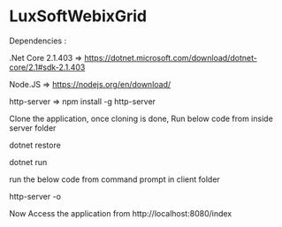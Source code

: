# LuxSoftWebixGrid


Dependencies :

.Net Core 2.1.403 => https://dotnet.microsoft.com/download/dotnet-core/2.1#sdk-2.1.403

Node.JS => https://nodejs.org/en/download/

http-server => npm install -g http-server

Clone the application, once cloning is done, Run below code from inside server folder

dotnet restore

dotnet run

run the below code from command prompt in client folder

http-server -o

Now Access the application from http://localhost:8080/index
